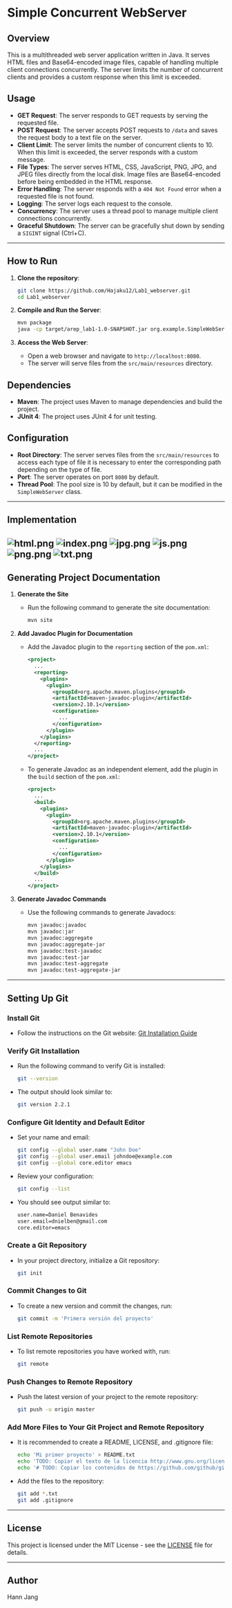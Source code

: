 # Simple Concurrent WebServer

## Overview
This is a multithreaded web server application written in Java. It serves HTML files and Base64-encoded image files, capable of handling multiple client connections concurrently. The server limits the number of concurrent clients and provides a custom response when this limit is exceeded.

## Usage
- **GET Request**: The server responds to GET requests by serving the requested file.
- **POST Request**: The server accepts POST requests to `/data` and saves the request body to a text file on the server.
- **Client Limit**: The server limits the number of concurrent clients to 10. When this limit is exceeded, the server responds with a custom message.
- **File Types**: The server serves HTML, CSS, JavaScript, PNG, JPG, and JPEG files directly from the local disk. Image files are Base64-encoded before being embedded in the HTML response.
- **Error Handling**: The server responds with a `404 Not Found` error when a requested file is not found.
- **Logging**: The server logs each request to the console.
- **Concurrency**: The server uses a thread pool to manage multiple client connections concurrently.
- **Graceful Shutdown**: The server can be gracefully shut down by sending a `SIGINT` signal (Ctrl+C).

---------- 

## How to Run
1. **Clone the repository**:
   ```bash
   git clone https://github.com/Hajaku12/Lab1_webserver.git
   cd Lab1_webserver
   ```

2. **Compile and Run the Server**:
   ```bash
   mvn package
   java -cp target/arep_lab1-1.0-SNAPSHOT.jar org.example.SimpleWebServer

   ```

3. **Access the Web Server**:
    - Open a web browser and navigate to `http://localhost:8080`.
    - The server will serve files from the `src/main/resources` directory.

## Dependencies
- **Maven**: The project uses Maven to manage dependencies and build the project.
- **JUnit 4**: The project uses JUnit 4 for unit testing.

## Configuration
- **Root Directory**: The server serves files from the `src/main/resources` to access each type of file it is necessary to enter the corresponding path depending on the type of file.
- **Port**: The server operates on port `8080` by default.
- **Thread Pool**: The pool size is 10 by default, but it can be modified in the `SimpleWebServer` class.

---------

## Implementation
![html.png](images%2Fhtml.png)
![index.png](images%2Findex.png)
![jpg.png](images%2Fjpg.png)
![js.png](images%2Fjs.png)
![png.png](images%2Fpng.png)
![txt.png](images%2Ftxt.png)
----------

## Generating Project Documentation

1. **Generate the Site**
    - Run the following command to generate the site documentation:
      ```sh
      mvn site
      ```

2. **Add Javadoc Plugin for Documentation**
    - Add the Javadoc plugin to the `reporting` section of the `pom.xml`:
      ```xml
      <project>
        ...
        <reporting>
          <plugins>
            <plugin>
              <groupId>org.apache.maven.plugins</groupId>
              <artifactId>maven-javadoc-plugin</artifactId>
              <version>2.10.1</version>
              <configuration>
                ...
              </configuration>
            </plugin>
          </plugins>
        </reporting>
        ...
      </project>
      ```

    - To generate Javadoc as an independent element, add the plugin in the `build` section of the `pom.xml`:
      ```xml
      <project>
        ...
        <build>
          <plugins>
            <plugin>
              <groupId>org.apache.maven.plugins</groupId>
              <artifactId>maven-javadoc-plugin</artifactId>
              <version>2.10.1</version>
              <configuration>
                ...
              </configuration>
            </plugin>
          </plugins>
        </build>
        ...
      </project>
      ```

3. **Generate Javadoc Commands**
    - Use the following commands to generate Javadocs:
      ```sh
      mvn javadoc:javadoc
      mvn javadoc:jar
      mvn javadoc:aggregate
      mvn javadoc:aggregate-jar
      mvn javadoc:test-javadoc
      mvn javadoc:test-jar
      mvn javadoc:test-aggregate
      mvn javadoc:test-aggregate-jar
      ```

---------

## Setting Up Git

### Install Git
- Follow the instructions on the Git website: [Git Installation Guide](http://git-scm.com/book/en/v2/Getting-Started-Installing-Git)

### Verify Git Installation
- Run the following command to verify Git is installed:
  ```sh
  git --version
  ```
- The output should look similar to:
  ```sh
  git version 2.2.1
  ```

### Configure Git Identity and Default Editor
- Set your name and email:
  ```sh
  git config --global user.name "John Doe"
  git config --global user.email johndoe@example.com
  git config --global core.editor emacs
  ```

- Review your configuration:
  ```sh
  git config --list
  ```
- You should see output similar to:
  ```sh
  user.name=Daniel Benavides
  user.email=dnielben@gmail.com
  core.editor=emacs
  ```

### Create a Git Repository
- In your project directory, initialize a Git repository:
  ```sh
  git init
  ```

### Commit Changes to Git
- To create a new version and commit the changes, run:
  ```sh
  git commit -m 'Primera versión del proyecto'
  ```

### List Remote Repositories
- To list remote repositories you have worked with, run:
  ```sh
  git remote
  ```

### Push Changes to Remote Repository
- Push the latest version of your project to the remote repository:
  ```sh
  git push -u origin master
  ```

### Add More Files to Your Git Project and Remote Repository
- It is recommended to create a README, LICENSE, and .gitignore file:
  ```sh
  echo 'Mi primer proyecto' > README.txt
  echo 'TODO: Copiar el texto de la licencia http://www.gnu.org/licenses/gpl.html' > LICENSE.txt
  echo '# TODO: Copiar los contenidos de https://github.com/github/gitignore/blob/master/Java.gitignore' > .gitignore
  ```

- Add the files to the repository:
  ```sh
  git add *.txt
  git add .gitignore
  ```
---------

## License
This project is licensed under the MIT License - see the [LICENSE](LICENSE.txt) file for details.

----------
## Author
Hann Jang
